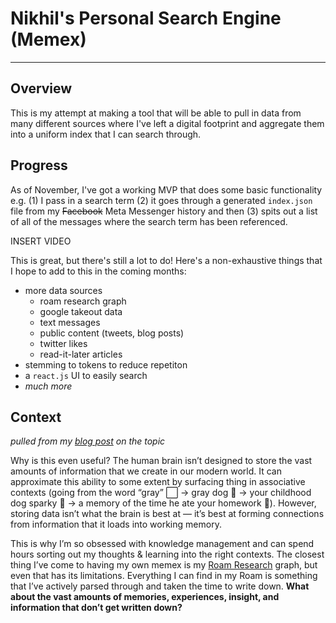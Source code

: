 # Nikhil's Personal Search Engine (Memex)
---
## Overview
This is my attempt at making a tool that will be able to pull in data from many different sources where I've left a digital footprint and aggregate them into a uniform index that I can search through.

## Progress
As of November, I've got a working MVP that does some basic functionality e.g. (1) I pass in a search term (2) it goes through a generated `index.json` file from my ~~Facebook~~ Meta Messenger history and then (3) spits out a list of all of the messages where the search term has been referenced.

INSERT VIDEO

This is great, but there's still a lot to do! Here's a non-exhaustive things that I hope to add to this in the coming months:
* more data sources
  * roam research graph
  * google takeout data
  * text messages
  * public content (tweets, blog posts)
  * twitter likes
  * read-it-later articles
* stemming to tokens to reduce repetiton
* a `react.js` UI to easily search
* *much more*

## Context
*pulled from my [blog post](https://nikhilthota.com/writing/memex/) on the topic*

Why is this even useful? The human brain isn’t designed to store the vast amounts of information that we create in our modern world. It can approximate this ability to some extent by surfacing thing in associative contexts (going from the word “gray” ⬜️ -> gray dog 🐩 -> your childhood dog sparky 🥺 -> a memory of the time he ate your homework 🧾). However, storing data isn’t what the brain is best at — it’s best at forming connections from information that it loads into working memory.

This is why I’m so obsessed with knowledge management and can spend hours sorting out my thoughts & learning into the right contexts. The closest thing I’ve come to having my own memex is my [Roam Research](https://roamresearch.com/) graph, but even that has its limitations. Everything I can find in my Roam is something that I’ve actively parsed through and taken the time to write down. **What about the vast amounts of memories, experiences, insight, and information that don’t get written down?**
